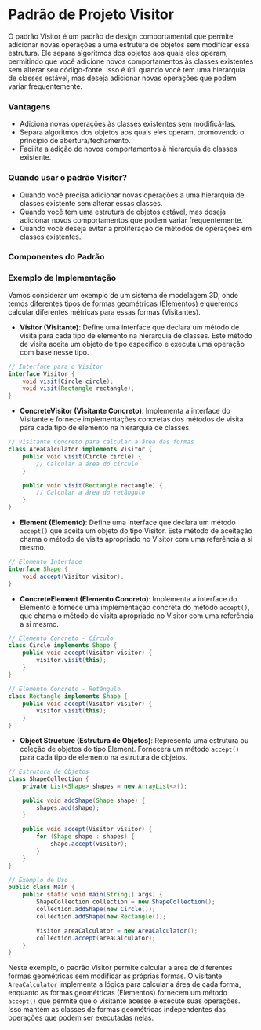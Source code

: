 # Padrão de Projeto Visitor

O padrão Visitor é um padrão de design comportamental que permite adicionar novas operações a uma estrutura de objetos sem modificar essa estrutura. Ele separa algoritmos dos objetos aos quais eles operam, permitindo que você adicione novos comportamentos às classes existentes sem alterar seu código-fonte. Isso é útil quando você tem uma hierarquia de classes estável, mas deseja adicionar novas operações que podem variar frequentemente.

### Vantagens

- Adiciona novas operações às classes existentes sem modificá-las.
- Separa algoritmos dos objetos aos quais eles operam, promovendo o princípio de abertura/fechamento.
- Facilita a adição de novos comportamentos à hierarquia de classes existente.

### Quando usar o padrão Visitor?

- Quando você precisa adicionar novas operações a uma hierarquia de classes existente sem alterar essas classes.
- Quando você tem uma estrutura de objetos estável, mas deseja adicionar novos comportamentos que podem variar frequentemente.
- Quando você deseja evitar a proliferação de métodos de operações em classes existentes.

### Componentes do Padrão







### Exemplo de Implementação

Vamos considerar um exemplo de um sistema de modelagem 3D, onde temos diferentes tipos de formas geométricas (Elementos) e queremos calcular diferentes métricas para essas formas (Visitantes).

- **Visitor (Visitante)**: Define uma interface que declara um método de visita para cada tipo de elemento na hierarquia de classes. Este método de visita aceita um objeto do tipo específico e executa uma operação com base nesse tipo.

```java
// Interface para o Visitor
interface Visitor {
    void visit(Circle circle);
    void visit(Rectangle rectangle);
}
```

- **ConcreteVisitor (Visitante Concreto)**: Implementa a interface do Visitante e fornece implementações concretas dos métodos de visita para cada tipo de elemento na hierarquia de classes.
```java
// Visitante Concreto para calcular a área das formas
class AreaCalculator implements Visitor {
    public void visit(Circle circle) {
        // Calcular a área do círculo
    }

    public void visit(Rectangle rectangle) {
        // Calcular a área do retângulo
    }
}
```

- **Element (Elemento)**: Define uma interface que declara um método `accept()` que aceita um objeto do tipo Visitor. Este método de aceitação chama o método de visita apropriado no Visitor com uma referência a si mesmo.

```java
// Elemento Interface
interface Shape {
    void accept(Visitor visitor);
}
```

- **ConcreteElement (Elemento Concreto)**: Implementa a interface do Elemento e fornece uma implementação concreta do método `accept()`, que chama o método de visita apropriado no Visitor com uma referência a si mesmo.

```java
// Elemento Concreto - Círculo
class Circle implements Shape {
    public void accept(Visitor visitor) {
        visitor.visit(this);
    }
}

// Elemento Concreto - Retângulo
class Rectangle implements Shape {
    public void accept(Visitor visitor) {
        visitor.visit(this);
    }
}
```

- **Object Structure (Estrutura de Objetos)**: Representa uma estrutura ou coleção de objetos do tipo Element. Fornecerá um método `accept()` para cada tipo de elemento na estrutura de objetos.

```java
// Estrutura de Objetos
class ShapeCollection {
    private List<Shape> shapes = new ArrayList<>();

    public void addShape(Shape shape) {
        shapes.add(shape);
    }

    public void accept(Visitor visitor) {
        for (Shape shape : shapes) {
            shape.accept(visitor);
        }
    }
}
```

```java
// Exemplo de Uso
public class Main {
    public static void main(String[] args) {
        ShapeCollection collection = new ShapeCollection();
        collection.addShape(new Circle());
        collection.addShape(new Rectangle());

        Visitor areaCalculator = new AreaCalculator();
        collection.accept(areaCalculator);
    }
}
```

Neste exemplo, o padrão Visitor permite calcular a área de diferentes formas geométricas sem modificar as próprias formas. O visitante `AreaCalculator` implementa a lógica para calcular a área de cada forma, enquanto as formas geométricas (Elementos) fornecem um método `accept()` que permite que o visitante acesse e execute suas operações. Isso mantém as classes de formas geométricas independentes das operações que podem ser executadas nelas.
